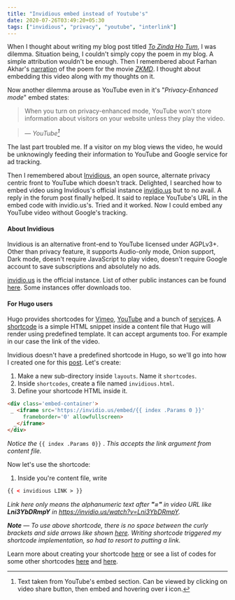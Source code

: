 ```yaml
---
title: "Invidious embed instead of Youtube's"
date: 2020-07-26T03:49:20+05:30
tags: ["invidious", "privacy", "youtube", "interlink"]
---
```


When I thought about writing my blog post titled _[To Zinda Ho 
Tum](https://blog.sahilister.tech/2020/07/to-zinda-ho-tum/)_, I was dilemma. 
Situation being, I couldn't simply copy the poem in my blog. A simple attribution 
wouldn't be enough. Then I remembered about Farhan Akhar's 
[narration](https://www.youtube.com/watch?v=Lni3YbDRmpY) of the poem for the movie 
[_ZKMD_](https://en.wikipedia.org/wiki/Zindagi_Na_Milegi_Dobara). I thought about embedding this video along with my thoughts on it.

Now another dilemma arouse as YouTube even in it's "_Privacy-Enhanced mode_" embed states:
> When you turn on privacy-enhanced mode, YouTube won't store information about visitors on your website unless they play the video.

> — _YouTube[^1]_

[^1]: Text taken from YouTube's embed section. Can be viewed by clicking on video share button, then embed and hovering over **i** icon.

The last part troubled me. If a visitor on my blog views the video, he would be unknowingly feeding their information to YouTube and Google service for ad tracking.

Then I remembered about [Invidious](https://github.com/iv-org/invidious), an open 
source, alternate privacy centric front to YouTube which doesn't track. Delighted, I 
searched how to embed video using Invidious's official instance 
[invidio.us](https://www.invidio.us/) but to no avail. A reply in the forum post finally helped. It said to replace YouTube's URL in the embed code with invidio.us's. Tried and it worked. Now I could embed any YouTube video without Google's tracking.

#### About Invidious

Invidious is an alternative front-end to YouTube licensed under AGPLv3+. Other than 
privacy feature, it supports Audio-only mode, Onion support, Dark mode, doesn't require JavaScript to 
play video, doesn't require Google account to save subscriptions and absolutely no 
ads.

[invidio.us](https://www.invidio.us/) is the official instance. 
List of other public instances can be found [here](https://github.com/iv-org/invidious/wiki/Invidious-Instances). 
Some instances offer downloads too.


#### For Hugo users

Hugo provides shortcodes for 
[Vimeo](https://gohugo.io/content-management/shortcodes/#vimeo), 
[YouTube](https://gohugo.io/content-management/shortcodes/#youtube) and a bunch 
of 
[services](https://gohugo.io/templates/shortcode-templates/#more-shortcode-examples). 
A [shortcode](https://gohugo.io/content-management/shortcodes/) is a simple HTML 
snippet inside a content file that Hugo will render using predefined template. It can 
accept arguments too. For example in our case the link of the video.

Invidious doesn't have a predefined shortcode in Hugo, so we'll go into how I created 
one for this [post](https://blog.sahilister.tech/2020/07/to-zinda-ho-tum/). Let's create:

1. Make a new sub-directory inside `layouts`. Name it `shortcodes`.
2. Inside `shortcodes`, create a file named `invidious.html`. 
3. Define your shortcode HTML inside it.

```html
<div class='embed-container'>
 _ <iframe src='https://invidio.us/embed/{{ index .Params 0 }}'
	 frameborder='0' allowfullscreen>
  _</iframe>
</div>
```
_Notice the_ `{{ index .Params 0}}` . _This accepts the link argument from content file._

Now let's use the shortcode:
1. Inside you're content file, write 
```html
{{ < invidious LINK > }}
```

_Link here only means the alphanumeric text after **"="** in video URL like 
**Lni3YbDRmpY** in <https://invidio.us/watch?v=Lni3YbDRmpY>._

_**Note** — To use above shortcode, there is no space between the curly brackets and side 
arrows like shown [here](https://paste.debian.net/plain/1157847). Writing shortcode triggered my 
shortcode implementation, so had to resort to putting a link._

Learn more about creating your shortcode [here](https://gohugo.io/templates/shortcode-templates/) or see a 
list of codes for some other shortcodes 
[here](https://github.com/spf13/spf13.com/tree/master/layouts/shortcodes) and [here](https://github.com/gohugoio/hugo/tree/master/docs/layouts/shortcodes).
